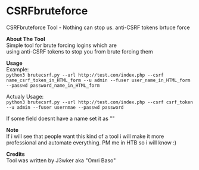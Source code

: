 # CSRFbruteforce
CSRFbruteforce Tool - Nothing can stop us.
anti-CSRF tokens brtuce force

**About The Tool**  
Simple tool for brute forcing logins which are   
using anti-CSRF tokens to stop you from brute forcing them

**Usage**  
Example:  
` python3 brutecsrf.py --url http://test.com/index.php --csrf name_csrf_token_in_HTML_form --u admin --fuser user_name_in_HTML_form --passwd password_name_in_HTML_form `

Actualy Usage:  
` python3 brutecsrf.py --url http://test.com/index.php --csrf csrf_token --u admin --fuser usernmae --passwd password `

If some field doesnt have a name set it as ""

**Note**  
If i will see that people want this kind of a tool
i will make it more professional and automate everything.
PM me in HTB so i will know :) 

**Credits**  
Tool was written by J3wker aka "Omri Baso"
